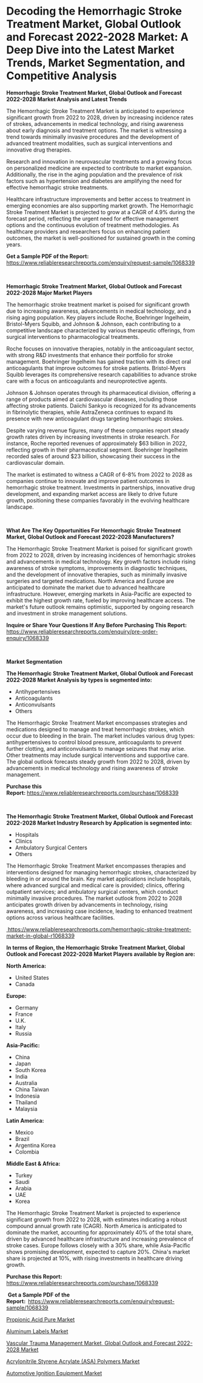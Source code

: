<p><h1>Decoding the Hemorrhagic Stroke Treatment Market, Global Outlook and Forecast 2022-2028 Market: A Deep Dive into the Latest Market Trends, Market Segmentation, and Competitive Analysis</h1></p><p><strong>Hemorrhagic Stroke Treatment Market, Global Outlook and Forecast 2022-2028 Market Analysis and Latest Trends</strong></p>
<p><p>The Hemorrhagic Stroke Treatment Market is anticipated to experience significant growth from 2022 to 2028, driven by increasing incidence rates of strokes, advancements in medical technology, and rising awareness about early diagnosis and treatment options. The market is witnessing a trend towards minimally invasive procedures and the development of advanced treatment modalities, such as surgical interventions and innovative drug therapies.</p><p>Research and innovation in neurovascular treatments and a growing focus on personalized medicine are expected to contribute to market expansion. Additionally, the rise in the aging population and the prevalence of risk factors such as hypertension and diabetes are amplifying the need for effective hemorrhagic stroke treatments.</p><p>Healthcare infrastructure improvements and better access to treatment in emerging economies are also supporting market growth. The Hemorrhagic Stroke Treatment Market is projected to grow at a CAGR of 4.9% during the forecast period, reflecting the urgent need for effective management options and the continuous evolution of treatment methodologies. As healthcare providers and researchers focus on enhancing patient outcomes, the market is well-positioned for sustained growth in the coming years.</p></p>
<p><strong>Get a Sample PDF of the Report:&nbsp;</strong> <a href="https://www.reliableresearchreports.com/enquiry/request-sample/1068339">https://www.reliableresearchreports.com/enquiry/request-sample/1068339</a></p>
<p>&nbsp;</p>
<p><strong>Hemorrhagic Stroke Treatment Market, Global Outlook and Forecast 2022-2028 Major Market Players</strong></p>
<p><p>The hemorrhagic stroke treatment market is poised for significant growth due to increasing awareness, advancements in medical technology, and a rising aging population. Key players include Roche, Boehringer Ingelheim, Bristol-Myers Squibb, and Johnson & Johnson, each contributing to a competitive landscape characterized by various therapeutic offerings, from surgical interventions to pharmacological treatments.</p><p>Roche focuses on innovative therapies, notably in the anticoagulant sector, with strong R&D investments that enhance their portfolio for stroke management. Boehringer Ingelheim has gained traction with its direct oral anticoagulants that improve outcomes for stroke patients. Bristol-Myers Squibb leverages its comprehensive research capabilities to advance stroke care with a focus on anticoagulants and neuroprotective agents.</p><p>Johnson & Johnson operates through its pharmaceutical division, offering a range of products aimed at cardiovascular diseases, including those affecting stroke patients. Daiichi Sankyo is recognized for its advancements in fibrinolytic therapies, while AstraZeneca continues to expand its presence with new anticoagulant drugs targeting hemorrhagic strokes.</p><p>Despite varying revenue figures, many of these companies report steady growth rates driven by increasing investments in stroke research. For instance, Roche reported revenues of approximately $63 billion in 2022, reflecting growth in their pharmaceutical segment. Boehringer Ingelheim recorded sales of around $23 billion, showcasing their success in the cardiovascular domain.</p><p>The market is estimated to witness a CAGR of 6-8% from 2022 to 2028 as companies continue to innovate and improve patient outcomes in hemorrhagic stroke treatment. Investments in partnerships, innovative drug development, and expanding market access are likely to drive future growth, positioning these companies favorably in the evolving healthcare landscape.</p></p>
<p>&nbsp;</p>
<p><strong>What Are The Key Opportunities For Hemorrhagic Stroke Treatment Market, Global Outlook and Forecast 2022-2028 Manufacturers?</strong></p>
<p><p>The Hemorrhagic Stroke Treatment Market is poised for significant growth from 2022 to 2028, driven by increasing incidences of hemorrhagic strokes and advancements in medical technology. Key growth factors include rising awareness of stroke symptoms, improvements in diagnostic techniques, and the development of innovative therapies, such as minimally invasive surgeries and targeted medications. North America and Europe are anticipated to dominate the market due to advanced healthcare infrastructure. However, emerging markets in Asia-Pacific are expected to exhibit the highest growth rate, fueled by improving healthcare access. The market's future outlook remains optimistic, supported by ongoing research and investment in stroke management solutions.</p></p>
<p><strong>Inquire or Share Your Questions If Any Before Purchasing This Report:</strong> <a href="https://www.reliableresearchreports.com/enquiry/pre-order-enquiry/1068339">https://www.reliableresearchreports.com/enquiry/pre-order-enquiry/1068339</a></p>
<p>&nbsp;</p>
<p><strong>Market Segmentation</strong></p>
<p><strong>The Hemorrhagic Stroke Treatment Market, Global Outlook and Forecast 2022-2028 Market Analysis by types is segmented into:</strong></p>
<p><ul><li>Antihypertensives</li><li>Anticoagulants</li><li>Anticonvulsants</li><li>Others</li></ul></p>
<p><p>The Hemorrhagic Stroke Treatment Market encompasses strategies and medications designed to manage and treat hemorrhagic strokes, which occur due to bleeding in the brain. The market includes various drug types: antihypertensives to control blood pressure, anticoagulants to prevent further clotting, and anticonvulsants to manage seizures that may arise. Other treatments may include surgical interventions and supportive care. The global outlook forecasts steady growth from 2022 to 2028, driven by advancements in medical technology and rising awareness of stroke management.</p></p>
<p><strong>Purchase this Report:&nbsp;</strong><a href="https://www.reliableresearchreports.com/purchase/1068339">https://www.reliableresearchreports.com/purchase/1068339</a></p>
<p>&nbsp;</p>
<p><strong>The Hemorrhagic Stroke Treatment Market, Global Outlook and Forecast 2022-2028 Market Industry Research by Application is segmented into:</strong></p>
<p><ul><li>Hospitals</li><li>Clinics</li><li>Ambulatory Surgical Centers</li><li>Others</li></ul></p>
<p><p>The Hemorrhagic Stroke Treatment Market encompasses therapies and interventions designed for managing hemorrhagic strokes, characterized by bleeding in or around the brain. Key market applications include hospitals, where advanced surgical and medical care is provided; clinics, offering outpatient services; and ambulatory surgical centers, which conduct minimally invasive procedures. The market outlook from 2022 to 2028 anticipates growth driven by advancements in technology, rising awareness, and increasing case incidence, leading to enhanced treatment options across various healthcare facilities.</p></p>
<p><a href="https://www.reliableresearchreports.com/hemorrhagic-stroke-treatment-market-in-global-r1068339">&nbsp;https://www.reliableresearchreports.com/hemorrhagic-stroke-treatment-market-in-global-r1068339</a></p>
<p><strong>In terms of Region, the Hemorrhagic Stroke Treatment Market, Global Outlook and Forecast 2022-2028 Market Players available by Region are:</strong></p>
<p>
    <p> <strong> North America: </strong>
        <ul>
            <li>United States</li>
            <li>Canada</li>
        </ul>
        </p> 
    <p> <strong> Europe: </strong>
        <ul>
            <li>Germany</li>
            <li>France</li>
            <li>U.K.</li>
            <li>Italy</li>
            <li>Russia</li>
        </ul>
        </p> 
    <p> <strong> Asia-Pacific: </strong>
        <ul>
            <li>China</li>
            <li>Japan</li>
            <li>South Korea</li>
            <li>India</li>
            <li>Australia</li>
            <li>China Taiwan</li>
            <li>Indonesia</li>
            <li>Thailand</li>
            <li>Malaysia</li>
        </ul>
        </p> 
    <p> <strong> Latin America: </strong>
        <ul>
            <li>Mexico</li>
            <li>Brazil</li>
            <li>Argentina Korea</li>
            <li>Colombia</li>
        </ul>
        </p> 
    <p> <strong> Middle East & Africa: </strong>
        <ul>
            <li>Turkey</li>
            <li>Saudi</li>
            <li>Arabia</li>
            <li>UAE</li>
            <li>Korea</li>
        </ul>
    </p>
    </p>
<p><p>The Hemorrhagic Stroke Treatment Market is projected to experience significant growth from 2022 to 2028, with estimates indicating a robust compound annual growth rate (CAGR). North America is anticipated to dominate the market, accounting for approximately 40% of the total share, driven by advanced healthcare infrastructure and increasing prevalence of stroke cases. Europe follows closely with a 30% share, while Asia-Pacific shows promising development, expected to capture 20%. China's market share is projected at 10%, with rising investments in healthcare driving growth.</p></p>
<p><strong>Purchase this Report: </strong><a href="https://www.reliableresearchreports.com/purchase/1068339">https://www.reliableresearchreports.com/purchase/1068339</a></p>
<p>&nbsp;<strong>Get a Sample PDF of the Report:&nbsp;&nbsp;</strong><a href="https://www.reliableresearchreports.com/enquiry/request-sample/1068339">https://www.reliableresearchreports.com/enquiry/request-sample/1068339</a></p>
<p><strong></strong></p>
<p><p><a href="https://medium.com/@christopher.fisher66709/propionic-acid-pure-market-size-by-type-type-i-type-ii-by-product-application-i-application-7c009cf6a1f7">Propionic Acid Pure Market</a></p><p><a href="https://www.linkedin.com/pulse/aluminum-labels-market-growth-segmentation-regional-analysis--xtifc?trackingId=35ERlnkgShK3ArwWS8KWIA%3D%3D">Aluminum Labels Market</a></p><p><a href="https://github.com/YashRP12/Market-Research-Report-List-6/blob/main/vascular-trauma-management-market-global-outlook-and-forecast-2022-2028-market.md">Vascular Trauma Management Market, Global Outlook and Forecast 2022-2028 Market</a></p><p><a href="https://medium.com/@caroline.hamilton5656/insights-into-acrylonitrile-styrene-acrylate-asa-polymers-market-share-and-competitive-landscape-564536d4876c">Acrylonitrile Styrene Acrylate (ASA) Polymers Market</a></p><p><a href="https://issuu.com/reportprime-2/docs/automotive-ignition-equipment-marke_d3e3a05e0d076d">Automotive Ignition Equipment Market</a></p></p>